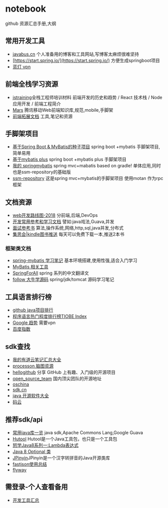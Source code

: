 # notebook
github 资源汇总手册,大纲

## 常用开发工具
- [javabus.cn](http://javabus.cn/) 个人准备用的博客和工具网站,写博客太麻烦很难坚持
- [https://start.spring.io/](https://start.spring.io/) 方便生成springboot项目
- [蓝灯 vpn](https://github.com/getlantern/forum/issues/833) 


## 前端全栈学习资源
- [jstraining](https://github.com/java-frame/jstraining)全栈工程师培训材料  前端开发的历史和趋势 / React 技术栈 / Node 应用开发 / 前端工程简介 
- [Mars](https://github.com/java-frame/Mars) 腾讯移动Web前端知识库,规范,mobile,手脚架
- [前端拓展文档](https://github.com/JQChan/Coding-Guide) 工具,笔记和资源


## 手脚架项目
- [基于Spring Boot & MyBatis的种子项目](https://github.com/java-frame/spring-boot-api-project-seed) spring boot +mybatis 手脚架项目,简单易用
- [基于mybatis plus](https://github.com/java-frame/mybatisplus-boot-starter) spring boot +mybatis plus 手脚架项目
- [我的 springmybatis](https://github.com/javastar920905/springmybatis) spring mvc+mabatis based on gradle! 单体应用,同时也是ssm-repository的基础版
- [ssm-repository](https://github.com/javastar920905/ssm-repository) 这是spring mvc+mybatis的手脚架项目 使用motan 作为rpc框架


## 文档资源
- [web开发路线图-2018](https://github.com/kamranahmedse/developer-roadmap) 分前端,后端,DevOps
- [开发常用参考和学习文档](https://github.com/qibaoguang/Study-Step-by-Step) 譬如:java戏法,Guava,并发
- [面试参考书](https://github.com/CyC2018/Interview-Notebook) 算法,操作系统,网络,http,sql,java并发,分布式
- [集思会|kindle图书推送](http://www.kindlepush.com/main) 每天可以免费下载一本,推送2本书
### 框架类文档
- [spring-mybatis 学习笔记](https://github.com/brianway/springmvc-mybatis-learning) 基本环境搭建,使用性强,适合入门学习
- [MyBatis 相关工具](http://www.mybatis.tk/)
- [SpringForAll](https://github.com/SpringForAll) spring 系列的中文翻译文
- [follow 大牛学源码](https://github.com/seaswalker) spring/jdk/tomcat 源码学习笔记


## 工具语言排行榜
- [github java项目排行](https://github.com/search?l=Java&p=1&q=stars%3A%3E1&s=stars&type=Repositories)
- [程序语言热门程度排行榜TIOBE Index](http://www.tiobe.com/tiobe-index/)
- [Google 趋势](https://trends.google.com/trends/) 需要vpn
- [百度指数](https://index.baidu.com/?tpl=trend&type=0&area=0&time=13&word=java%2Cc%2Cpython%2Cnodejs)


## sdk查找
- [我的有道云笔记汇总大全](https://note.youdao.com/share/?id=bd5f95a1a22de561c3fcaef99b501d5c&type=note#/)
- [processon 脑图资源](https://www.processon.com/mindmap/596083b6e4b0a77c5aeb998d)
- [hellogithub](https://hellogithub.com/)  分享 GitHub 上有趣、入门级的开源项目
- [open_source_team](https://github.com/niezhiyang/open_source_team) 国内顶尖团队的开源地址
- [oschina](https://www.oschina.net/project/lang/19/java) 
- [sdk.cn](https://sdk.cn/)
- [java 开源软件大全](http://man.lupaworld.com/content/develop/open-open/open86025.htm)
- [码云](https://gitee.com/explore/starred/utils)


## 推荐sdk/api
- [常用java库一览](http://www.importnew.com/7530.html) java sdk,Apache Commons Lang,Google Guava
- [Hutool](http://www.hutool.cn/) Hutool是一个Java工具包，也只是一个工具包
- [怒学Java8系列一:Lambda表达式](http://www.cnblogs.com/WJ5888/p/4618465.html)
- [Java 8 Optional 类](http://www.runoob.com/java/java8-optional-class.html)
- [JPinyin](https://github.com/stuxuhai/jpinyin)JPinyin是一个汉字转拼音的Java开源类库
- [fastjson使用总结](https://note.youdao.com/share/?id=abf2b149d54fe631590212f6603b3220&type=note#/)
- [flyway](https://flywaydb.org/getstarted/)
                     
                                          
## 需登录-个人查看备用
- [开发工具汇总](https://note.youdao.com/web/#/file/F89600FF807141A29FF87898C70ED4D7/note/1A6714B94077480694F461399147B4F5/)
